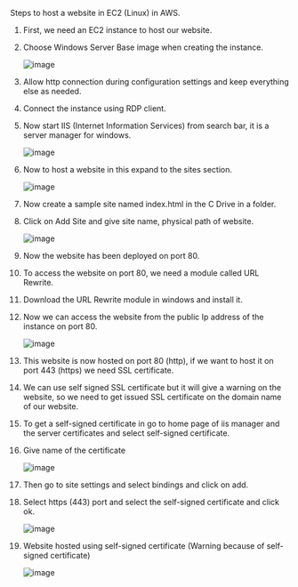 Steps to host a website in EC2 (Linux) in AWS.
1.	First, we need an EC2 instance to host our website.
2.	Choose Windows Server Base image when creating the instance.

    ![image](https://user-images.githubusercontent.com/73180656/214879657-1ce9aa7d-8ba4-48e9-bbc4-07f45e36b341.png)

3.	Allow http connection during configuration settings and keep everything else as needed.
4.	Connect the instance using RDP client.
5.	Now start IIS (Internet Information Services) from search bar, it is a server manager for windows.

    ![image](https://user-images.githubusercontent.com/73180656/214879601-954c061b-2e21-4152-a630-8a7571a16c9e.png)
    
6.	Now to host a website in this expand to the sites section. 

    ![image](https://user-images.githubusercontent.com/73180656/214879854-367c64ed-9290-4260-95fb-35b52873660d.png)

7.	Now create a sample site named index.html in the C Drive in a folder.
8.	Click on Add Site and give site name, physical path of website.

    ![image](https://user-images.githubusercontent.com/73180656/214879903-fa8f1e73-ee66-4849-91f0-45bc89dff84d.png)

9.	Now the website has been deployed on port 80.
10.	 To access the website on port 80, we need a module called URL Rewrite.
11.	 Download the URL Rewrite module in windows and install it.
12.	 Now we can access the website from the public Ip address of the instance on port 80.

     ![image](https://user-images.githubusercontent.com/73180656/214879986-28861fed-a328-4b56-b27e-096ca129d6f3.png)

13.	 This website is now hosted on port 80 (http), if we want to host it on port 443 (https) we need SSL certificate.
14.	 We can use self signed SSL certificate but it will give a warning on the website, so we need to get issued SSL certificate on the domain name of our website.
15.	 To get a self-signed certificate in go to home page of iis manager and the server certificates and select self-signed certificate.
16.	 Give name of the certificate

     ![image](https://user-images.githubusercontent.com/73180656/214880028-b72c5034-fe60-45cd-9765-99532181a5d5.png)

17.	 Then go to site settings and select bindings and click on add.
18.	 Select https (443) port and select the self-signed certificate and click ok.

     ![image](https://user-images.githubusercontent.com/73180656/214880076-9f24be47-24e8-4839-9425-c0aee994c6a7.png)

19.	 Website hosted using self-signed certificate (Warning because of self-signed certificate)

     ![image](https://user-images.githubusercontent.com/73180656/214880129-ab0b1e7a-0852-464d-bee6-e515c82435e7.png)

